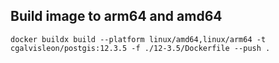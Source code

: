 ## Build image to arm64 and amd64

```
docker buildx build --platform linux/amd64,linux/arm64 -t cgalvisleon/postgis:12.3.5 -f ./12-3.5/Dockerfile --push .
```
